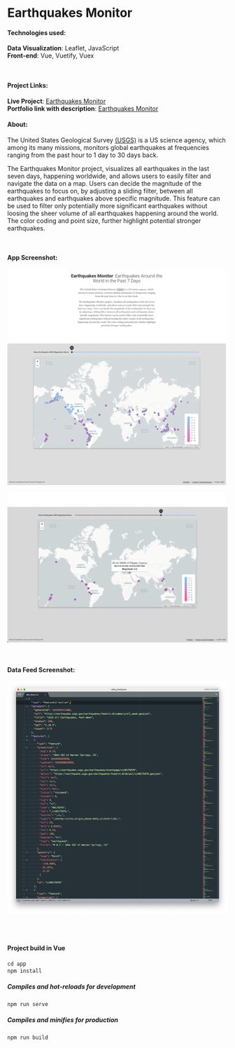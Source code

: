 # Earthquakes Monitor

#### Technologies used:
**Data Visualization**: Leaflet, JavaScript<br>
**Front-end**: Vue, Vuetify, Vuex

<br>

#### Project Links:
**Live Project**: [Earthquakes Monitor](https://yoanacodes.github.io/projects/earthquakes_monitor/) <br>
**Portfolio link with description**: [Earthquakes Monitor](https://yoanacodes.github.io/#/projects/earthquakesMonitor) 

#### About:
The United States Geological Survey [(USGS)](https://earthquake.usgs.gov/earthquakes/feed/v1.0/csv.php) is a US science agency, which among its many missions, monitors global earthquakes at frequencies ranging from the past hour to 1 day to 30 days back.

The Earthquakes Monitor project, visualizes all earthquakes in the last seven days, happening worldwide, and allows users to easily filter and navigate the data on a map. Users can decide the magnitude of the earthquakes to focus on, by adjusting a sliding filter, between all earthquakes and earthquakes above specific magnitude. This feature can be used to filter only potentially more significant earthquakes without loosing the sheer volume of all earthquakes happening around the world. The color coding and point size, further highlight potential stronger earthquakes.

<br>

#### App Screenshot:
![](../project_image.png)

![](../project_image_3.png)

<br>

#### Data Feed Screenshot:

![](../data_feed.png)

<br>
<br>

#### Project build in Vue
```
cd app
npm install
```

##### Compiles and hot-reloads for development
```
npm run serve
```

##### Compiles and minifies for production
```
npm run build
```